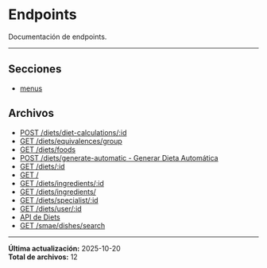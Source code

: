 # Endpoints

Documentación de endpoints.

---

## Secciones

- [menus](./menus/00_README.md)

## Archivos

- [POST /diets/diet-calculations/:id](./diet-calculations.md)
- [GET /diets/equivalences/group](./equivalences-group.md)
- [GET /diets/foods](./foods.md)
- [POST /diets/generate-automatic - Generar Dieta Automática](./generate-automatic.md)
- [GET /diets/:id](./get.md)
- [GET /](./healthcheck.md)
- [GET /diets/ingredients/:id](./ingredients-by-food.md)
- [GET /diets/ingredients/](./ingredients.md)
- [GET /diets/specialist/:id](./list-by-specialist.md)
- [GET /diets/user/:id](./list-by-user.md)
- [API de Diets](./README.md)
- [GET /smae/dishes/search](./smae-search.md)

---

**Última actualización:** 2025-10-20  
**Total de archivos:** 12

